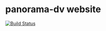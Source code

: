 panorama-dv website
===
[![Build Status](https://travis-ci.org/panorama-dv/website.svg?branch=master)](https://travis-ci.org/panorama-dv/website)

